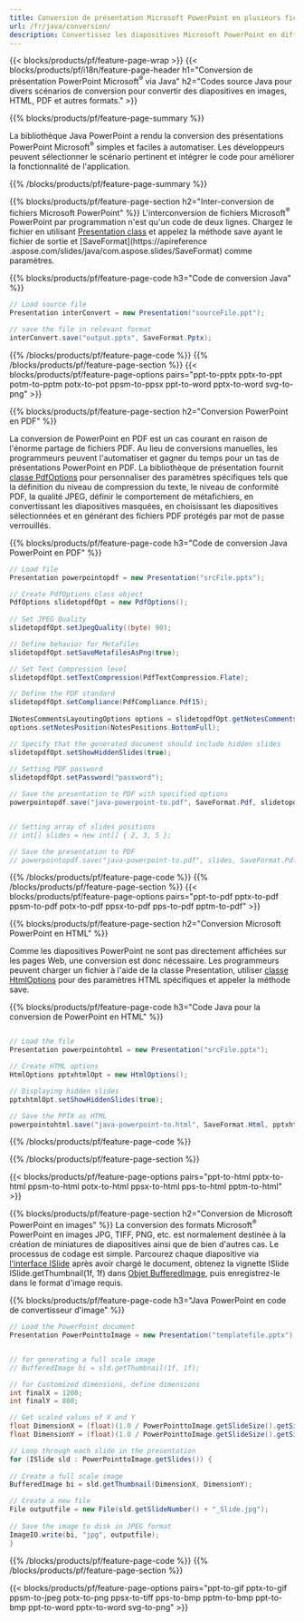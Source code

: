 ```yaml
---
title: Conversion de présentation Microsoft PowerPoint en plusieurs fichiers à l'aide de Java
url: /fr/java/conversion/
description: Convertissez les diapositives Microsoft PowerPoint en différents fichiers, y compris les formats HTML, PDF et image dans les applications basées sur Java.
---
```


{{< blocks/products/pf/feature-page-wrap >}}
{{< blocks/products/pf/i18n/feature-page-header h1="Conversion de présentation PowerPoint Microsoft<sup>®</sup> via Java" h2="Codes source Java pour divers scénarios de conversion pour convertir des diapositives en images, HTML, PDF et autres formats." >}}

{{% blocks/products/pf/feature-page-summary %}}

La bibliothèque Java PowerPoint a rendu la conversion des présentations PowerPoint Microsoft<sup>®</sup> simples et faciles à automatiser. Les développeurs peuvent sélectionner le scénario pertinent et intégrer le code pour améliorer la fonctionnalité de l'application. 

{{% /blocks/products/pf/feature-page-summary  %}}

{{% blocks/products/pf/feature-page-section  h2="Inter-conversion de fichiers Microsoft PowerPoint" %}}
L'interconversion de fichiers Microsoft<sup>®</sup> PowerPoint par programmation n'est qu'un code de deux lignes. Chargez le fichier en utilisant [Presentation class](https://apireference.aspose.com/slides/java/com.aspose.slides/Presentation) et appelez la méthode save ayant le fichier de sortie et [SaveFormat](https://apireference .aspose.com/slides/java/com.aspose.slides/SaveFormat) comme paramètres.

{{% blocks/products/pf/feature-page-code h3="Code de conversion Java" %}}

```cs
// Load source file
Presentation interConvert = new Presentation("sourceFile.ppt");

// save the file in relevant format
interConvert.save("output.pptx", SaveFormat.Pptx);   
```
{{% /blocks/products/pf/feature-page-code  %}}
{{% /blocks/products/pf/feature-page-section %}}
{{< blocks/products/pf/feature-page-options pairs="ppt-to-pptx pptx-to-ppt potm-to-pptm potx-to-pot ppsm-to-ppsx ppt-to-word pptx-to-word svg-to-png" >}}


{{% blocks/products/pf/feature-page-section  h2="Conversion PowerPoint en PDF" %}}

La conversion de PowerPoint en PDF est un cas courant en raison de l'énorme partage de fichiers PDF. Au lieu de conversions manuelles, les programmeurs peuvent l'automatiser et gagner du temps pour un tas de présentations PowerPoint en PDF. La bibliothèque de présentation fournit [classe PdfOptions](https://apireference.aspose.com/java/slides/com.aspose.slides/PdfOptions) pour personnaliser des paramètres spécifiques tels que la définition du niveau de compression du texte, le niveau de conformité PDF, la qualité JPEG, définir le comportement de métafichiers, en convertissant les diapositives masquées, en choisissant les diapositives sélectionnées et en générant des fichiers PDF protégés par mot de passe verrouillés.

{{% blocks/products/pf/feature-page-code h3="Code de conversion Java PowerPoint en PDF" %}}

```cs
// Load file
Presentation powerpointopdf = new Presentation("srcFile.pptx");

// Create PdfOptions class object
PdfOptions slidetopdfOpt = new PdfOptions();
               
// Set JPEG Quality
slidetopdfOpt.setJpegQuality((byte) 90);

// Define behavior for Metafiles
slidetopdfOpt.setSaveMetafilesAsPng(true);

// Set Text Compression level
slidetopdfOpt.setTextCompression(PdfTextCompression.Flate);

// Define the PDF standard
slidetopdfOpt.setCompliance(PdfCompliance.Pdf15);
              
INotesCommentsLayoutingOptions options = slidetopdfOpt.getNotesCommentsLayouting();
options.setNotesPosition(NotesPositions.BottomFull);

// Specify that the generated document should include hidden slides
slidetopdfOpt.setShowHiddenSlides(true);
	
// Setting PDF password
slidetopdfOpt.setPassword("password");	

// Save the presentation to PDF with specified options
powerpointopdf.save("java-powerpoint-to.pdf", SaveFormat.Pdf, slidetopdfOpt);


// Setting array of slides positions
// int[] slides = new int[] { 2, 3, 5 };

// Save the presentation to PDF
// powerpointopdf.save("java-powerpoint-to.pdf", slides, SaveFormat.Pdf);

```
{{% /blocks/products/pf/feature-page-code  %}}
{{% /blocks/products/pf/feature-page-section %}}
{{< blocks/products/pf/feature-page-options pairs="ppt-to-pdf pptx-to-pdf ppsm-to-pdf potx-to-pdf ppsx-to-pdf pps-to-pdf pptm-to-pdf" >}}


{{% blocks/products/pf/feature-page-section  h2="Conversion Microsoft PowerPoint en HTML" %}}

Comme les diapositives PowerPoint ne sont pas directement affichées sur les pages Web, une conversion est donc nécessaire. Les programmeurs peuvent charger un fichier à l'aide de la classe Presentation, utiliser [classe HtmlOptions](https://apireference.aspose.com/slides/java/com.aspose.slides/HtmlOptions) pour des paramètres HTML spécifiques et appeler la méthode save.

{{% blocks/products/pf/feature-page-code h3="Code Java pour la conversion de PowerPoint en HTML" %}}

```cs

// Load the file
Presentation powerpointohtml = new Presentation("srcFile.pptx");

// Create HTML options
HtmlOptions pptxhtmlOpt = new HtmlOptions();

// Displaying hidden slides
pptxhtmlOpt.setShowHiddenSlides(true);

// Save the PPTX as HTML
powerpointohtml.save("java-powerpoint-to.html", SaveFormat.Html, pptxhtmlOpt); 

```
{{% /blocks/products/pf/feature-page-code %}}

{{% /blocks/products/pf/feature-page-section %}}

{{< blocks/products/pf/feature-page-options pairs="ppt-to-html pptx-to-html ppsm-to-html potx-to-html ppsx-to-html pps-to-html pptm-to-html" >}}

{{% blocks/products/pf/feature-page-section  h2="Conversion de Microsoft PowerPoint en images" %}}
La conversion des formats Microsoft<sup>®</sup> PowerPoint en images JPG, TIFF, PNG, etc. est normalement destinée à la création de miniatures de diapositives ainsi que de bien d'autres cas. Le processus de codage est simple. Parcourez chaque diapositive via [l'interface ISlide](https://apireference.aspose.com/slides/java/com.aspose.slides/ISlide) après avoir chargé le document, obtenez la vignette ISlide ISlide.getThumbnail(1f, 1f) dans [Objet BufferedImage](https://docs.oracle.com/javase/7/docs/api/java/awt/image/BufferedImage.html), puis enregistrez-le dans le format d'image requis. 

{{% blocks/products/pf/feature-page-code h3="Java PowerPoint en code de convertisseur d'image" %}}
```cs
// Load the PowerPoint document
Presentation PowerPointtoImage = new Presentation("templatefile.pptx");


// for generating a full scale image
// BufferedImage bi = sld.getThumbnail(1f, 1f);

// for Customized dimensions, define dimensions
int finalX = 1200;
int finalY = 800;

// Get scaled values of X and Y
float DimensionX = (float)(1.0 / PowerPointtoImage.getSlideSize().getSize().getWidth()) * finalX;
float DimensionY = (float)(1.0 / PowerPointtoImage.getSlideSize().getSize().getHeight()) * finalY;

// Loop through each slide in the presentation
for (ISlide sld : PowerPointtoImage.getSlides()) {
	
// Create a full scale image
BufferedImage bi = sld.getThumbnail(DimensionX, DimensionY);

// Create a new file
File outputfile = new File(sld.getSlideNumber() + "_Slide.jpg");
	
// Save the image to disk in JPEG format
ImageIO.write(bi, "jpg", outputfile);
}
```
{{% /blocks/products/pf/feature-page-code %}}
{{% /blocks/products/pf/feature-page-section %}}

{{< blocks/products/pf/feature-page-options pairs="ppt-to-gif pptx-to-gif ppsm-to-jpeg potx-to-png ppsx-to-tiff pps-to-bmp pptm-to-bmp ppt-to-bmp ppt-to-word pptx-to-word svg-to-png" >}}